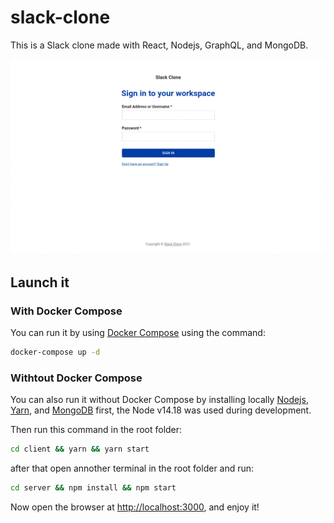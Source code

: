 # slack-clone

This is a Slack clone made with React, Nodejs, GraphQL, and MongoDB.

![Alt Text](./screenshots/overview.gif)

## Launch it

### With Docker Compose

You can run it by using [Docker Compose](https://docs.docker.com/compose) using the command:

```bash
docker-compose up -d
```

### Withtout Docker Compose

You can also run it without Docker Compose by installing locally [Nodejs](https://nodejs.org), [Yarn](https://yarnpkg.com), and [MongoDB](https://www.mongodb.com) first, the Node v14.18 was used during development.

Then run this command in the root folder:

```bash
cd client && yarn && yarn start
```

after that open annother terminal in the root folder and run:

```bash
cd server && npm install && npm start
```

Now open the browser at [http://localhost:3000](http://localhost:3000),
and enjoy it!
